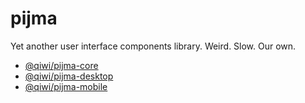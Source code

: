 # pijma
Yet another user interface components library. Weird. Slow. Our own.

* [@qiwi/pijma-core](https://www.npmjs.com/package/@qiwi/pijma-core)
* [@qiwi/pijma-desktop](https://www.npmjs.com/package/@qiwi/pijma-desktop)
* [@qiwi/pijma-mobile](https://www.npmjs.com/package/@qiwi/pijma-mobile)